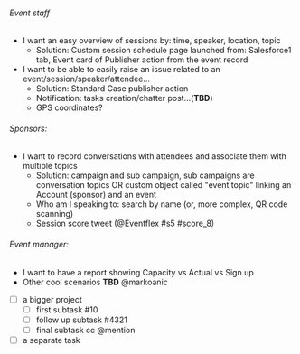 ###### Event staff
* I want an easy overview of sessions by: time, speaker, location, topic
  * Solution: Custom session schedule page launched from: Salesforce1 tab, Event card of Publisher action from the event record
* I want to be able to easily raise an issue related to an event/session/speaker/attendee...
  * Solution: Standard Case publisher action
  * Notification: tasks creation/chatter post...(**TBD**)
  * GPS coordinates?

###### Sponsors:
* I want to record conversations with attendees and associate them with multiple topics
  * Solution: campaign and sub campaign, sub campaigns are conversation topics OR custom object called "event topic" linking an Account (sponsor) and an event
  * Who am I speaking to: search by name (or, more complex, QR code scanning)
  * Session score tweet (@Eventflex #s5 #score_8)

###### Event manager:
* I want to have a report showing Capacity vs Actual vs Sign up
* Other cool scenarios **TBD** @markoanic


- [ ] a bigger project
  - [ ] first subtask #10
  - [ ] follow up subtask #4321
  - [ ] final subtask cc @mention
- [ ] a separate task
